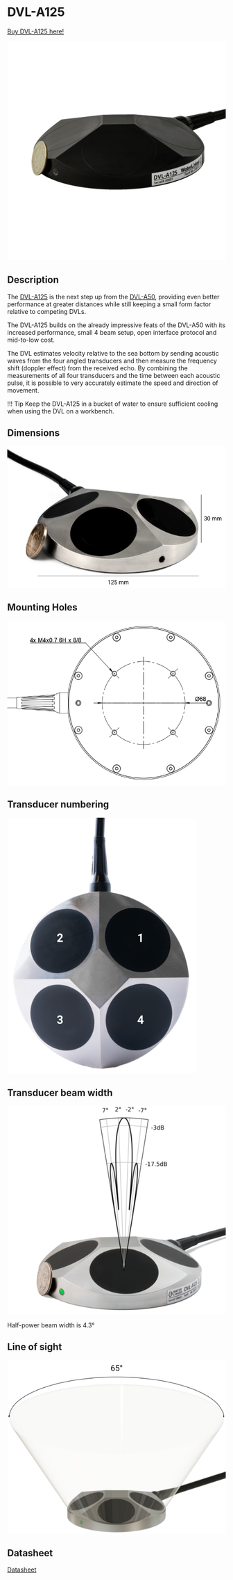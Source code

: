 # DVL-A125

[Buy DVL-A125 here!](https://waterlinked.com/product/dvl-a125/)

![dvl_A125](../img/dvl-a125-coin-light-white.png)

## Description
The [DVL-A125](https://www.waterlinked.com/dvl/dvl-a125) is the next step up from the [DVL-A50](https://www.waterlinked.com/dvl/dvl-a50), providing even better performance at greater distances while still keeping a small form factor relative to competing DVLs.

The DVL-A125 builds on the already impressive feats of the DVL-A50 with its increased performance, small 4 beam setup, open interface protocol and mid-to-low cost.

The DVL estimates velocity relative to the sea bottom by sending acoustic waves from the four angled transducers and then measure the frequency shift (doppler effect) from the received echo. By combining the measurements of all four transducers and the time between each acoustic pulse, it is possible to very accurately estimate the speed and direction of movement.

!!! Tip
	Keep the DVL-A125 in a bucket of water to ensure sufficient cooling when using the DVL on a workbench.


## Dimensions

![dvl_A125_dimensions](../img/dvl-a125_dimensions.png)


## Mounting Holes

![dvl_A125_mounting_holes_drawing](../img/dvl-a125_mounting_holes_drawing.png)


## Transducer numbering

![dvl_A125_transducer_numbering](../img/dvl-a125_transducer_numbering.png)


## Transducer beam width

![dvl_A125_transducer_beam](../img/dvl-a125_transducer_directivity.png)

Half-power beam width is 4.3°

## Line of sight

![dvl_A125_transducer_line_of_sight](../img/dvl-a125_line_of_sight.png)

## Datasheet

[Datasheet](https://www.waterlinked.com/hubfs/Product_Assets/DVL_A125/W-MK-21025-1_DVL_A125.pdf)
